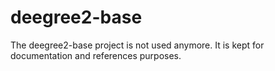 # deegree2-base

The deegree2-base project is not used anymore. It is kept for documentation and references purposes.
